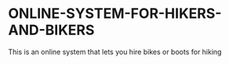 # ONLINE-SYSTEM-FOR-HIKERS-AND-BIKERS
This is an online system that lets you hire bikes or boots for hiking
